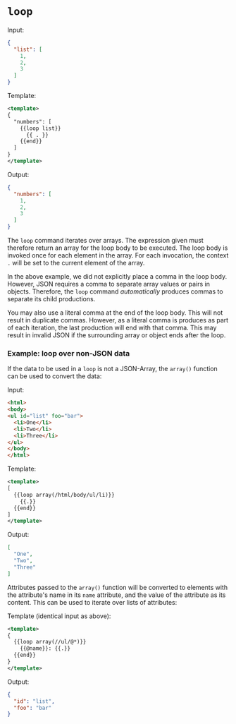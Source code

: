 # `loop`

Input:
```json
{
  "list": [
    1,
    2,
    3
  ]
}
```

Template:
```xml
<template>
{
  "numbers": [
    {{loop list}}
      {{ . }}
    {{end}}
  ]
}
</template>
```

Output:
```json
{
  "numbers": [
    1,
    2,
    3
  ]
}
```

The `loop` command iterates over arrays. The expression given must therefore
return an array for the loop body to be executed. The loop body is invoked
once for each element in the array. For each invocation,  the context `.` will
be set to the current element of the array.

In the above example, we did not explicitly place a comma in the loop body. However,
JSON requires a comma to separate array values or pairs in objects. Therefore, the `loop`
command _automatically_ produces commas to separate its child productions.

You may also use a literal comma at the end of the loop body. This will not result in
duplicate commas. However, as a literal comma is produces as part of each iteration, the last production
will end with that comma. This may result in invalid JSON if the surrounding array or
object ends after the loop.


### Example: loop over non-JSON data

If the data to be used in a `loop` is not a JSON-Array, the `array()` function
can be used to convert the data:

Input:

```html
<html>
<body>
<ul id="list" foo="bar">
  <li>One</li>
  <li>Two</li>
  <li>Three</li>
</ul>
</body>
</html>
```

Template:
```xml
<template>
[
  {{loop array(/html/body/ul/li)}}
    {{.}}
  {{end}}
]
</template>
```

Output:
```json
[
  "One",
  "Two",
  "Three"
]
```

Attributes passed to the `array()` function will be converted to elements
with the attribute's name in its `name` attribute, and the value of the
attribute as its content. This can be used to iterate over lists of attributes:

Template (identical input as above):
```xml
<template>
{
  {{loop array(//ul/@*)}}
    {{@name}}: {{.}}
  {{end}}
}
</template>
```

Output:
```json
{
  "id": "list",
  "foo": "bar"
}
```
